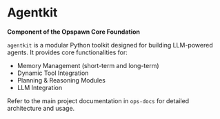 # Agentkit

**Component of the Opspawn Core Foundation**

`agentkit` is a modular Python toolkit designed for building LLM-powered agents. It provides core functionalities for:

-   Memory Management (short-term and long-term)
-   Dynamic Tool Integration
-   Planning & Reasoning Modules
-   LLM Integration

Refer to the main project documentation in `ops-docs` for detailed architecture and usage.
